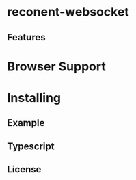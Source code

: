 # reconent-websocket

## Features

# Browser Support

# Installing

## Example

## Typescript

## License
